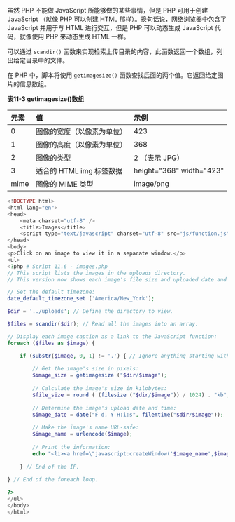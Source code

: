 虽然 PHP 不能做 JavaScript 所能够做的某些事情，但是 PHP 可用于创建 JavaScript （就像 PHP 可以创建 HTML 那样）。换句话说，网络浏览器中包含了 JavaScript 并用于与 HTML 进行交互，但是 PHP 可以动态生成 JavaScript 代码，就像使用 PHP 来动态生成 HTML 一样。

可以通过 `scandir()` 函数来实现检索上传目录的内容，此函数返回一个数组，列出给定目录中的文件。

在 PHP 中，脚本将使用 `getimagesize()` 函数查找后面的两个值。它返回给定图片的信息数组。

**表11-3 getimagesize()数组**

| 元素 | 值 | 示例 |
| :- | :- | :- |
| 0 | 图像的宽度（以像素为单位） | 423 |
| 1 | 图像的高度（以像素为单位） | 368 |
| 2 | 图像的类型 | 2 （表示 JPG） |
| 3 | 适合的 HTML img 标签数据 | height="368" width="423" |
| mime | 图像的 MIME 类型 | image/png |

```php
<!DOCTYPE html>
<html lang="en">
<head>
	<meta charset="utf-8" />
	<title>Images</title>
	<script type="text/javascript" charset="utf-8" src="js/function.js"></script>
</head>
<body>
<p>Click on an image to view it in a separate window.</p>
<ul>
<?php # Script 11.6 - images.php
// This script lists the images in the uploads directory.
// This version now shows each image's file size and uploaded date and time.

// Set the default timezone:
date_default_timezone_set ('America/New_York');

$dir = '../uploads'; // Define the directory to view.

$files = scandir($dir); // Read all the images into an array.

// Display each image caption as a link to the JavaScript function:
foreach ($files as $image) {

	if (substr($image, 0, 1) != '.') { // Ignore anything starting with a period.
	
		// Get the image's size in pixels:
		$image_size = getimagesize ("$dir/$image");
		
		// Calculate the image's size in kilobytes:
		$file_size = round ( (filesize ("$dir/$image")) / 1024) . "kb";
		
		// Determine the image's upload date and time:
		$image_date = date("F d, Y H:i:s", filemtime("$dir/$image"));
		
		// Make the image's name URL-safe:
		$image_name = urlencode($image);
		
		// Print the information:
		echo "<li><a href=\"javascript:createWindow('$image_name',$image_size[0],$image_size[1])\">$image</a> $file_size ($image_date)</li>\n";
	
	} // End of the IF.
    
} // End of the foreach loop.

?>
</ul>
</body>
</html>
```
